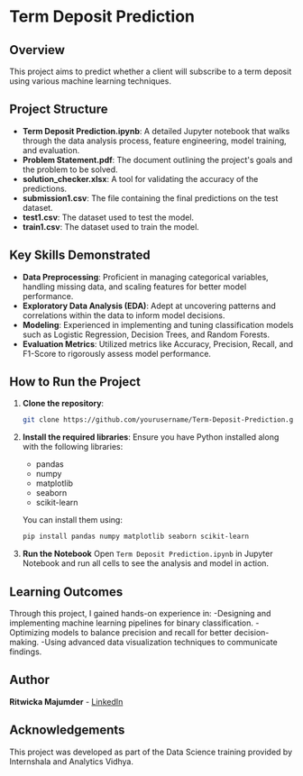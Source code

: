 # Term Deposit Prediction

## Overview
This project aims to predict whether a client will subscribe to a term deposit using various machine learning techniques.
## Project Structure

- **Term Deposit Prediction.ipynb**: A detailed Jupyter notebook that walks through the data analysis process, feature engineering, model training, and evaluation.
- **Problem Statement.pdf**: The document outlining the project's goals and the problem to be solved.
- **solution_checker.xlsx**: A tool for validating the accuracy of the predictions.
- **submission1.csv**: The file containing the final predictions on the test dataset.
- **test1.csv**: The dataset used to test the model.
- **train1.csv**: The dataset used to train the model.

## Key Skills Demonstrated

- **Data Preprocessing**: Proficient in managing categorical variables, handling missing data, and scaling features for better model performance.
- **Exploratory Data Analysis (EDA)**: Adept at uncovering patterns and correlations within the data to inform model decisions.
- **Modeling**: Experienced in implementing and tuning classification models such as Logistic Regression, Decision Trees, and Random Forests.
- **Evaluation Metrics**: Utilized metrics like Accuracy, Precision, Recall, and F1-Score to rigorously assess model performance.

## How to Run the Project

1. **Clone the repository**:
   ```bash
   git clone https://github.com/yourusername/Term-Deposit-Prediction.git
   ```
2. **Install the required libraries**:
   Ensure you have Python installed along with the following libraries:

   - pandas
   - numpy
   - matplotlib
   - seaborn
   - scikit-learn

   You can install them using:

   ```bash
   pip install pandas numpy matplotlib seaborn scikit-learn
   ```
3. **Run the Notebook**
   Open `Term Deposit Prediction.ipynb` in Jupyter Notebook and run all cells to see the analysis and model in action.

## Learning Outcomes

Through this project, I gained hands-on experience in:
-Designing and implementing machine learning pipelines for binary classification.
-Optimizing models to balance precision and recall for better decision-making.
-Using advanced data visualization techniques to communicate findings.

## Author

**Ritwicka Majumder** -  [LinkedIn](https://www.linkedin.com/in/ritwicka-majumder-36b4b7255/)


## Acknowledgements

This project was developed as part of the Data Science training provided by Internshala and Analytics Vidhya.
